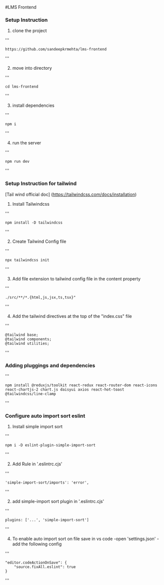 #LMS Frontend

### Setup Instruction

1. clone the project

'''

    https://github.com/sandeepkrmehta/lms-frontend
'''


2. move into directory

'''

    cd lms-frontend
'''

3. install dependencies

'''

    npm i
'''

4. run the server

'''

    npm run dev 
'''


### Setup Instruction for tailwind

[Tail wind official doc] (https://tailwindcss.com/docs/installation)


1. Install Tailwindcss

'''

    npm install -D tailwindcss
'''

2. Create Tailwind Config file

'''

    npx tailwindcss init
'''

3. Add file extension to tailwind config file in the content property

'''

    ./src/**/*.{html,js,jsx,ts,tsx}"
'''

4. Add the tailwind directives at the top of the "index.css" file

'''

    @tailwind base;
    @tailwind components;
    @tailwind utilities;
'''

### Adding pluggings and dependencies

'''

    npm install @reduxjs/toolkit react-redux react-router-dom react-icons react-chartjs-2 chart.js daisyui axios react-hot-toast @tailwindcss/line-clamp
'''

### Configure auto import sort eslint

1. Install simple import sort

'''

    npm i -D eslint-plugin-simple-import-sort
'''

2. Add Rule in '.eslintrc.cjs'

'''

    'simple-import-sort/imports': 'error',    
'''

2. add simple-import sort plugin in '.eslintrc.cjs'

'''

    plugins: ['...', 'simple-import-sort']
'''

4. To enable auto import sort on file save in vs code
    -open 'settings.json'
    -add the following config
    
'''

    "editor.codeActionOnSave": {
        "source.fixAll.eslint": true
    }
'''
